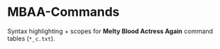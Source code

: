 # MBAA-Commands
Syntax highlighting + scopes for **Melty Blood Actress Again** command tables (`*_c.txt`).
